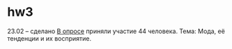 # hw3
23.02 – сделано
[В опросе](https://docs.google.com/spreadsheets/d/1f1NUcUSakhIg3jh3SDMikl-Z1X9UbLUmrZMCbt7PYzg/edit?usp=sharing) приняли участие 44 человека. Тема: Мода, её тенденции и их восприятие. 
